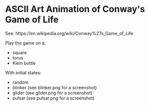 <head> 
<h1> ASCII Art Animation of Conway's Game of Life </h1> 
<p> See:  https://en.wikipedia.org/wiki/Conway%27s_Game_of_Life </p>
</head>
<body>
Play the game on a: 
<p> </p>
<ul>
<li> square </li>
<li> torus </li>
<li> Klein bottle </li>
</ul>
With initial states: 
<p> </p>
<ul>
<li> random </li>
<li> blinker (see blinker.png for a screenshot) </li>
<li> glider (see glider.png for a screenshot) </li>
<li> pulsar (see pulsar.png for a screenshot) </li>
</ul>
</body>
